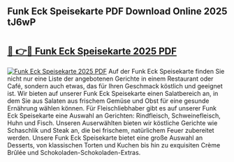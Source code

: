 ## Funk Eck Speisekarte PDF Download Online 2025 tJ6wP

# <h2><a href="http://gcbeqit.nevu.top/?p=Funk+Eck+Speisekarte">🔗 👉🔴 Funk Eck Speisekarte 2025 PDF</a></h2>

[![Funk Eck Speisekarte 2025 PDF](https://i.imgur.com/dBaPXMq.png)](http://gcbeqit.nevu.top/?p=Funk+Eck+Speisekarte)
Auf der Funk Eck Speisekarte finden Sie nicht nur eine Liste der angebotenen Gerichte in einem Restaurant oder Café, sondern auch etwas, das für Ihren Geschmack köstlich und geeignet ist. Wir bieten auf unserer Funk Eck Speisekarte einen Salatbereich an, in dem Sie aus Salaten aus frischem Gemüse und Obst für eine gesunde Ernährung wählen können. Für Fleischliebhaber gibt es auf unserer Funk Eck Speisekarte eine Auswahl an Gerichten: Rindfleisch, Schweinefleisch, Huhn und Fisch. Unseren Auserwählten bieten wir köstliche Gerichte wie Schaschlik und Steak an, die bei frischem, natürlichem Feuer zubereitet werden. Unsere Funk Eck Speisekarte bietet eine große Auswahl an Desserts, von klassischen Torten und Kuchen bis hin zu exquisiten Crème Brûlée und Schokoladen-Schokoladen-Extras.
